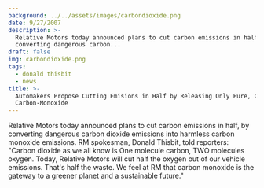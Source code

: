 ```yaml
---
background: ../../assets/images/carbondioxide.png
date: 9/27/2007
description: >-
  Relative Motors today announced plans to cut carbon emissions in half by
  converting dangerous carbon...
draft: false
img: carbondioxide.png
tags:
  - donald thisbit
  - news
title: >-
  Automakers Propose Cutting Emisions in Half by Releasing Only Pure, Clean
  Carbon-Monoxide
---
```


Relative Motors today announced plans to cut carbon emissions in half, by converting dangerous carbon dioxide emissions into harmless carbon monoxide emissions. RM spokesman, Donald Thisbit, told reporters: "Carbon dioxide as we all know is One molecule carbon, TWO molecules oxygen. Today, Relative Motors will cut half the oxygen out of our vehicle emissions. That's half the waste. We feel at RM that carbon monoxide is the gateway to a greener planet and a sustainable future."
